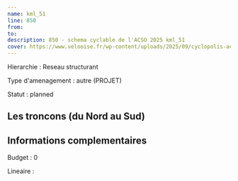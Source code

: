 ```yaml
---
name: kml_51 
line: 850
from: 
to:  
description: 850 - schema cyclable de l'ACSO 2025 kml_51 
cover: https://www.velooise.fr/wp-content/uploads/2025/09/cyclopolis-acso-default.jpg
---
```

Hierarchie : Reseau structurant

Type d'amenagement : autre (PROJET)

Statut : planned

## Les troncons (du Nord au Sud)

## Informations complementaires

Budget  : 0 

Lineaire :

